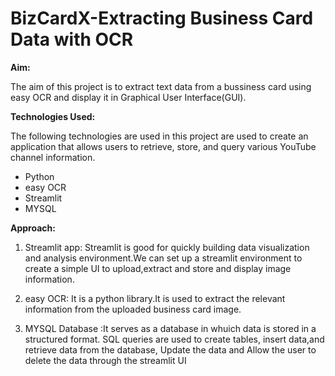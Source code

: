 # BizCardX-Extracting Business Card Data with OCR

**Aim:**

 The aim of this project is to extract text data from a bussiness card using easy OCR and display it in Graphical User Interface(GUI). 

**Technologies Used:**

The following technologies are used in this project are used to create an application that allows users to retrieve, store, and query various YouTube channel information.
- Python
- easy OCR 
- Streamlit 
- MYSQL

**Approach:**

1. Streamlit app: Streamlit is good for quickly building data visualization and analysis environment.We can set up a streamlit environment  to create a simple UI to upload,extract and store and display image information.

2. easy OCR: It is a python library.It is used to extract the relevant information from the uploaded business card image.

3. MYSQL Database :It serves as a database in whuich data is stored in a structured format. SQL queries are used to create tables, insert data,and retrieve data from the database, Update the data and Allow the user to delete the data through the streamlit UI
